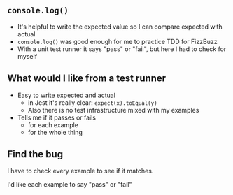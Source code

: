 ## `console.log()`

- It's helpful to write the expected value so I can compare expected with actual
- `console.log()` was good enough for me to practice TDD for FizzBuzz
- With a unit test runner it says "pass" or "fail", but here I had to check for myself

## What would I like from a test runner

- Easy to write expected and actual
    - in Jest it's really clear: `expect(x).toEqual(y)`
    - Also there is no test infrastructure mixed with my examples
- Tells me if it passes or fails
    - for each example
    - for the whole thing

## Find the bug

I have to check every example to see if it matches.

I'd like each example to say "pass" or "fail"
